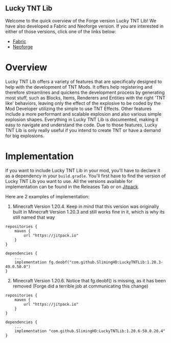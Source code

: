## Lucky TNT Lib

Welcome to the quick overview of the Forge version Lucky TNT Lib! We have also developed a Fabric and Neoforge version. 
If you are interested in either of those versions, click one of the links below:

- [Fabric](https://github.com/SlimingHD/Fabric-LuckyTNTLib)
- [Neoforge](https://github.com/SlimingHD/Neo-LuckyTNTLib)

# Overview

Lucky TNT Lib offers a variety of features that are specifically designed to help with the development of TNT Mods. It offers help registering and therefore streamlines and quickens the development process by generating most stuff, such as Blocks, Items, Renderers and Entities with the right 'TNT like' behaviors, leaving only the effect of the explosive to be coded by the Mod Developer utilizing the simple to use TNT Effects. Other features include a more performant and scalable explosion and also various simple explosion shapes. Everything in Lucky TNT Lib is documented, making it easy to navigate and understand the code. Due to those features, Lucky TNT Lib is only really useful if you intend to create TNT or have a demand for big explosions.

# Implementation

If you want to include Lucky TNT Lib in your mod, you'll have to declare it as a dependency in your `build.gradle`. You'll first have to find the version of Lucky TNT Lib you want to use. All the versions available for implementation can be found in the Releases Tab or on [Jitpack](https://jitpack.io/#SlimingHD/LuckyTNTLib).

Here are 2 examples of implementation:
1. Minecraft Version 1.20.4. Keep in mind that this version was originally built in Minecraft Version 1.20.3 and still works fine in it, which is why its still named that way
```
repositories {
    maven {
        url "https://jitpack.io"
    }
}

dependencies {
    ...
    implementation fg.deobf("com.github.SlimingHD:LuckyTNTLib:1.20.3-49.0.50.0")
}
```
2. Minecraft Version 1.20.6. Notice that fg.deobf() is missing, as it has been removed (Forge did a terrible job at communicating this change) 
```
repositories {
    maven {
        url "https://jitpack.io"
    }
}

dependencies {
    ...
    implementation "com.github.SlimingHD:LuckyTNTLib:1.20.6-50.0.20.4"
}
```
